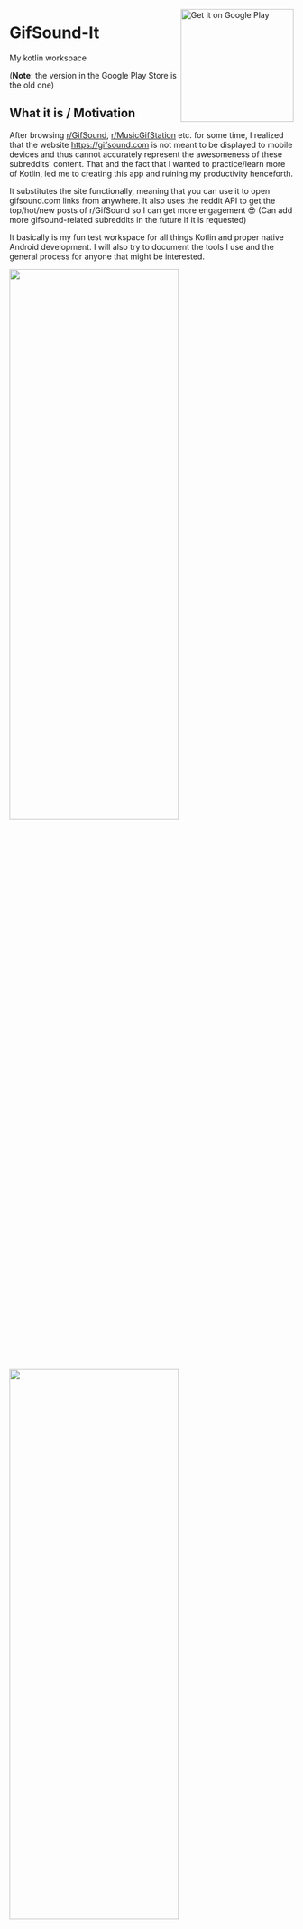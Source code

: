 <a href='https://play.google.com/store/apps/details?id=com.kostaslou.gifsoundit&pcampaignid=MKT-Other-global-all-co-prtnr-py-PartBadge-Mar2515-1'><img align="right" alt='Get it on Google Play' src='/screenshots/google-play-badge.png' width="200"/></a>

# GifSound-It
My kotlin workspace 

(__Note__: the version in the Google Play Store is the old one)

## What it is / Motivation
After browsing [r/GifSound](https://www.reddit.com/r/GifSound), [r/MusicGifStation](https://www.reddit.com/r/MusicGifStation) etc. for some time, I realized that the website https://gifsound.com is not meant to be displayed to mobile devices and thus cannot accurately represent the awesomeness of these subreddits' content. That and the fact that I wanted to practice/learn more of Kotlin, led me to creating this app and ruining my productivity henceforth. 

It substitutes the site functionally, meaning that you can use it to open gifsound.com links from anywhere. It also uses the reddit API to get the top/hot/new posts of r/GifSound so I can get more engagement :sunglasses: (Can add more gifsound-related subreddits in the future if it is requested)

It basically is my fun test workspace for all things Kotlin and proper native Android development. I will also try to document the tools I use and the general process for anyone that might be interested.

<img src="./screenshots/screen2.jpg" width="300" height="50%"> <img src="./screenshots/screen3.jpg" width="300" height="50%">

## Architecture

It is a single activity application that features a fragment for every screen and is organized in an [MVVM](https://en.wikipedia.org/wiki/Model%E2%80%93view%E2%80%93viewmodel) fashion. The primary reason that led me to choose a single activity architecture is really the performance benefit, since opening a different activity each time we want to navigate to a new screen, bears a much bigger performance toll than navigating with simple fragments. 

The layers of the architecture implemented in this app are the following:

### View / Presentation layer

Each view/fragment has its own ```ViewModel```. It acts as a mediator between the ```View``` and the ```Repository``` in the sense that when a View wants to request data, it relays that request to the repository and observes its [PublishSubjects](http://reactivex.io/RxJava/javadoc/io/reactivex/subjects/PublishSubject.html). These are observables that emit asynchronously data or error messages, depending on whether the repository succeeded in fetching the data or not. 

Upon getting these data and/or messages, the ViewModel first transforms them in a way that the View will understand them and then updates the corresponding [LiveData](https://developer.android.com/topic/libraries/architecture/livedata) that the View listens to.

Combining the [LiveData](https://developer.android.com/topic/libraries/architecture/livedata) and [ViewModel](https://developer.android.com/topic/libraries/architecture/viewmodel) from the [Android Architecture Components](https://developer.android.com/topic/libraries/architecture) libraries, gives us the ability to retain the state of the fragment during a configuration change (e.g orientation change), since they do not get destroyed when a fragment is destroyed, but rather when it is finished. This results to fewer network requests/disk IO. 

### Model / Data layer

This layer contains the classes/interfaces for the ```network``` access (Reddit API) and the ```disk``` I/O (SharedPreferences), as well as the ```Repository```. The Repository basically is responsible to respond to any request that a ViewModel might make, by first choosing from where it will get the data (network or disk) and then sending the fetched data (or the error messages) to the Observables that the ViewModel is listening on. 

## Modularization

Every view/fragment is placed in its own gradle library module. This is to further achieve separation of concerns and faster gradle build times. The app module (that contains the Activity and the Application) then loads these modules and is able to navigate between them using the [Navigation](https://developer.android.com/guide/navigation) component and its graph. To achieve navigation across the rest of the modules, the navigation IDs are stored in the ```common``` module. It can then be declared as a dependency for any module that may need to partake in the navigation.

## Testing

When it comes to testing, the MVVM architecture makes things a lot easier, since it completely decouples the classes/layers. The fact that the connections are one-way (every layer listens only to the one ahead of it), makes unit testing a breeze, since for every [SUT](https://en.wikipedia.org/wiki/System_under_test), we just have to mock (here i use Mockito/Mockito-kotlin) the behaviour of the layer it listens to. 

As for the intrumentation/ui testing, the espresso library is utilized. Furthermore these tests are organized with the so called robot pattern, which was introduced at [this](https://jakewharton.com/testing-robots/) talk by Jake Wharton.

## Notes / Other techniques used

### Techniques

* __Delegate RecyclerView Adapters__: This technique aims to eliminate the problem of maintaining a huge monolithic recyclerview adapter when you have multiple different ViewTypes. We basically split the main adapter into as many delegates as there are ViewTypes and during the ```onCreateViewHolder()``` and ```onBindViewHolder()```, the respective ones from the right delegate are called. This adds modularity and extensibility to the RecyclerView adapter logic.

## Libraries / Tools / Frameworks used

* [Retrofit](https://github.com/square/retrofit) - Used to communicate with the userless Reddit API, combined with the [RxJava2 Adapter](https://github.com/square/retrofit/tree/master/retrofit-adapters/rxjava2), so that the responses are wrapped in RxJava2 types, which makes their handling much easier (in this project Single< T > types were used.)

* [Moshi](https://github.com/square/moshi) - To parse the JSON object of the Retrofit response to Java classes.

* [RxJava2](https://github.com/ReactiveX/RxJava) - It is used to pass messages and data between the API->Repository and Repository->ViewModel asynchronously.

* [RxAndroid](https://github.com/ReactiveX/RxAndroid) - Provides the main thread (UI) scheduler for the Android execution environment.

* [Dagger](https://github.com/google/dagger) - Cleans up the code by removing the part that has to do with initializing dependencies in a class. Instead they are generated by dagger at compile time and injected at runtime, releasing the dev from this task completely. Used specifically the ```dagger-android``` API, that allows easy injections to android owned classes (like Application, Activity, Fragment) by reducing the boilerplate that is associated with this task.

* [ViewModel](https://developer.android.com/topic/libraries/architecture/viewmodel) - Class that binds to the lifecycle of a Fragment or Activity and does not get destroyed/recreated during a configuration change. It only gets cleared when its Lifecycle Owner has normally finished. It can therefore retain state. (It was not used in the screen that plays the Gifsound, since youtube did not play well with it).

* [LiveData](https://developer.android.com/topic/libraries/architecture/livedata) - Used in conjuction with the aforementioned ViewModel. It basically is a lifecycle-respecting data holder, that keeps its data during a configuration change and feeds it back to its Fragment or Activity after it has finished recreating. 

* [Navigation](https://developer.android.com/guide/navigation) - Used to navigate between the fragment/modules in the app.

* [Anko](https://github.com/Kotlin/anko) - Provides code simplicity by leveraging Kotlin idioms to reduce boilerplate in different scenarios/tasks (It was used to spawn toasts and snackbars)

* [Timber](https://github.com/JakeWharton/timber) - For the logging

* [Glide](https://github.com/bumptech/glide) - For the animated GIFs and image loading

* [Firebase](https://firebase.google.com/) - For the crash reporting/tracking (Using Fabric Crashlytics)

* [YouTube Android Player API](https://developers.google.com/youtube/android/player) - For obvious reasons

* [JUnit](https://github.com/junit-team/junit4) / [Mockito](https://github.com/mockito/mockito) - For the Unit tests. The library [mockito-kotlin](https://github.com/nhaarman/mockito-kotlin) was also used, in order to write mocks in a more kotlin-idiomatic way.

* [Espresso](https://developer.android.com/training/testing/espresso) - For the instrumentation testing
 
## Author

* **Konstantinos Lountzis** - [loukwn](https://github.com/loukwn/)

## License

This project is licensed under the MIT License - see the [LICENSE](LICENSE) file for details

## Acknowledgments

* Hat tip to the folks that created the website: https://gifsound.com
